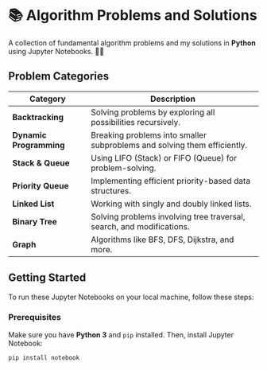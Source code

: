 # 📚 Algorithm Problems and Solutions  
A collection of fundamental algorithm problems and my solutions in **Python** using Jupyter Notebooks. 🚀🐍  

## Problem Categories  

| Category            | Description |
|---------------------|------------|
| **Backtracking**    | Solving problems by exploring all possibilities recursively. | 
| **Dynamic Programming** | Breaking problems into smaller subproblems and solving them efficiently. 
| **Stack & Queue**   | Using LIFO (Stack) or FIFO (Queue) for problem-solving. |
| **Priority Queue**  | Implementing efficient priority-based data structures. | 
| **Linked List**     | Working with singly and doubly linked lists. | 
| **Binary Tree**     | Solving problems involving tree traversal, search, and modifications. | 
| **Graph**          | Algorithms like BFS, DFS, Dijkstra, and more. | 

## Getting Started  
To run these Jupyter Notebooks on your local machine, follow these steps:

### **Prerequisites**  
Make sure you have **Python 3** and `pip` installed. Then, install Jupyter Notebook:  

```bash
pip install notebook
